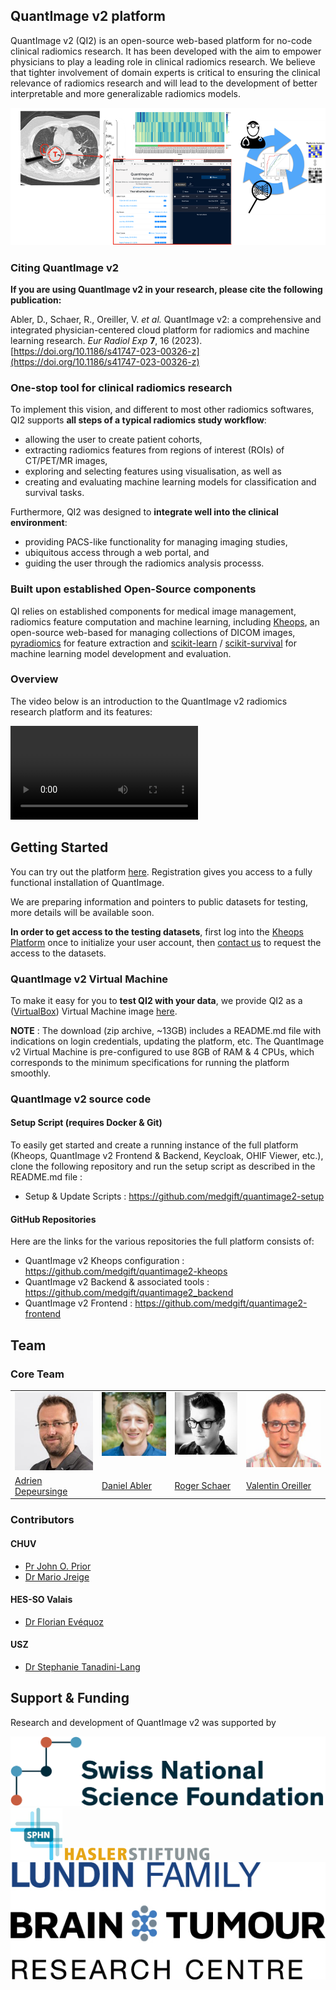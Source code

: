## QuantImage v2 platform
QuantImage v2 (QI2) is an open-source web-based platform for no-code clinical radiomics research. It has been developed with the aim to empower physicians to play a leading role in clinical radiomics research. We believe that tighter involvement of domain experts is critical to ensuring the clinical relevance of radiomics research and will lead to the development of better interpretable and more generalizable radiomics models.

<img src="assets/images/qi-overview.png" alt="QuantImage v2" title="QuantImage v2 - Overview" />

### Citing QuantImage v2
**If you are using QuantImage v2 in your research, please cite the following publication:**

Abler, D., Schaer, R., Oreiller, V. *et al.* QuantImage v2: a comprehensive and integrated physician-centered cloud platform for radiomics and machine learning research. *Eur Radiol Exp* **7**, 16 (2023). [https://doi.org/10.1186/s41747-023-00326-z](https://doi.org/10.1186/s41747-023-00326-z)

### One-stop tool for clinical radiomics research
To implement this vision, and different to most other radiomics softwares, QI2 supports **all steps of a typical radiomics study workflow**:
* allowing the user to create patient cohorts, 
* extracting radiomics features from regions of interest (ROIs) of CT/PET/MR images, 
* exploring and selecting features using visualisation, as well as  
* creating and evaluating machine learning models for  classification and survival tasks. 

Furthermore, QI2 was designed to **integrate well into the clinical environment**:
* providing PACS-like functionality for managing imaging studies, 
* ubiquitous access through a web portal, and 
* guiding the user through the radiomics analysis processs.

### Built upon established Open-Source components
QI relies on established components for medical image management, radiomics feature computation and machine learning, including [Kheops](https://github.com/OsiriX-Foundation/kheops), an open-source web-based for managing collections of DICOM images, [pyradiomics](https://pyradiomics.readthedocs.io/en/latest/index.html) for feature extraction and [scikit-learn](https://scikit-learn.org/stable/) / [scikit-survival](https://scikit-survival.readthedocs.io/en/stable/) for machine learning model development and evaluation.

### Overview
The video below is an introduction to the QuantImage v2 radiomics research platform and its features:

<!-- Video does not appear in the Preview, but is visible on the deployed website -->
<video style='max-width: 832px; max-height: 832px' controls><source src='https://drive.switch.ch/index.php/s/3Tom8ZnIF8wl2r3/download' type='video/mp4'>Video Not Suppported</video>

## Getting Started
You can try out the platform <a href="https://quantimage2.ehealth.hevs.ch" target="_blank">here</a>. Registration gives you access to a fully functional installation of QuantImage. 
<!-- info about available dataset & sign-up process  -->
We are preparing information and pointers to public datasets for testing, more details will be available soon. 

**In order to get access to the testing datasets**, first log into the [Kheops Platform](https://kheops.ehealth.hevs.ch) once to initialize your user account, then 
<a href='mail&#116;o&#58;adrie%6E&#37;2E%&#54;&#52;%&#54;5&#112;&#37;&#54;5&#37;&#55;&#53;rs&#37;69%6&#69;ge&#64;&#104;&#37;&#54;5&#37;76%73&#46;&#99;%6&#56;?subject=REQUEST - QuantImage v2 Testing Datasets Access'>contact us</a>
to request the access to the datasets.

### QuantImage v2 Virtual Machine
To make it easy for you to **test QI2 with your data**, we provide QI2 as a ([VirtualBox](https://www.virtualbox.org/)) Virtual Machine image <a href="https://fast.hevs.ch/quantimage-v2-vm-download" target="blank" rel="noopener noreferrer">here</a>.

**NOTE** : The download (zip archive, ~13GB) includes a README.md file with indications on login credentials, updating the platform, etc. The QuantImage v2 Virtual Machine is pre-configured to use 8GB of RAM & 4 CPUs, which corresponds to the minimum specifications for running the platform smoothly. 

### QuantImage v2 source code

#### Setup Script (requires Docker & Git)
To easily get started and create a running instance of the full platform (Kheops, QuantImage v2 Frontend & Backend, Keycloak, OHIF Viewer, etc.), clone the following repository and run the setup script as described in the README.md file : 

* Setup & Update Scripts : <https://github.com/medgift/quantimage2-setup>

#### GitHub Repositories
Here are the links for the various repositories the full platform consists of:

* QuantImage v2 Kheops configuration : <https://github.com/medgift/quantimage2-kheops>
* QuantImage v2 Backend & associated tools : <https://github.com/medgift/quantimage2_backend>
* QuantImage v2 Frontend : <https://github.com/medgift/quantimage2-frontend>

## Team

### Core Team
<table class="team-table">
  <tr>
    <td valign="top"><img src="assets/team/adrien.jpg"></td>
    <td valign="top"><img src="assets/team/daniel.jpg"></td>
    <td valign="top"><img src="assets/team/roger.jpg"></td>
    <td valign="top"><img src="assets/team/valentin.jpg"></td>
  </tr>
  <tr>
    <td>
        <a href="https://medgift.hevs.ch/wordpress/team/adrien-depeursinge/">Adrien Depeursinge</a>
    </td>
    <td>
        <a href="https://medgift.hevs.ch/wordpress/team/daniel-abler/">Daniel Abler</a>
    </td>
    <td>
        <a href="https://medgift.hevs.ch/wordpress/team/roger-schaer/">Roger Schaer</a>
    </td>
    <td>
        <a href="https://medgift.hevs.ch/wordpress/team/valentin-oreiller/">Valentin Oreiller</a>
    </td>
  </tr>
</table>

### Contributors

#### CHUV

* [Pr John O. Prior](https://centrescancer.chuv.ch/specialiste/john-prior)
* [Dr Mario Jreige](https://applicationspub.unil.ch/interpub/noauth/php/Un/UnPers.php?PerNum=1216661&LanCode=8)

#### HES-SO Valais

* [Dr Florian Evéquoz](https://www.hevs.ch/en/collaborateurs/evequoz-1589)

#### USZ

* [Dr Stephanie Tanadini-Lang](https://www.usz.ch/team/stephanie-tanadini-lang)

## Support & Funding
Research and development of QuantImage v2 was supported by

<div class="funding-logos">
    <a href="https://snf.ch" target="_blank" rel="nofollow"><img src="assets/logos/snsf.png" alt="SNSF" /></a>
    <a href="https://sphn.ch" target="_blank" rel="nofollow"><img src="assets/logos/sphn.png" alt="SPHN" /></a>
    <a href="https://haslerstiftung.ch" target="_blank" rel="nofollow"><img src="assets/logos/hasler.png" alt="Hasler" /></a>
    <a href="https://thelundingroup.com/brain-cancer-research/lundin-cancer-fund-overview/" target="_blank" rel="nofollow"><img src="assets/logos/lundin.png" alt="Lundin Family Brain Tumour Research Centre" /></a>
</div>

